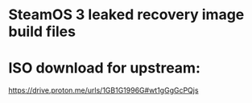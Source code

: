 # SteamOS 3 leaked recovery image build files
# ISO download for upstream:
https://drive.proton.me/urls/1GB1G1996G#wt1gGgGcPQjs
